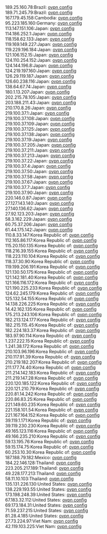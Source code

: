 189.25.160.78:Brazil: [ovpn config](vpn/189_25_160_78.ovpn)  
189.71.245.79:Brazil: [ovpn config](vpn/189_71_245_79.ovpn)  
167.179.45.158:Cambodia: [ovpn config](vpn/167_179_45_158.ovpn)  
95.223.185.160:Germany: [ovpn config](vpn/95_223_185_160.ovpn)  
113.147.151.106:Japan: [ovpn config](vpn/113_147_151_106.ovpn)  
114.186.252.1:Japan: [ovpn config](vpn/114_186_252_1.ovpn)  
118.158.62.133:Japan: [ovpn config](vpn/118_158_62_133.ovpn)  
119.169.149.227:Japan: [ovpn config](vpn/119_169_149_227.ovpn)  
119.229.196.184:Japan: [ovpn config](vpn/119_229_196_184.ovpn)  
121.106.152.15:Japan: [ovpn config](vpn/121_106_152_15.ovpn)  
124.110.254.152:Japan: [ovpn config](vpn/124_110_254_152.ovpn)  
124.144.196.8:Japan: [ovpn config](vpn/124_144_196_8.ovpn)  
124.219.197.160:Japan: [ovpn config](vpn/124_219_197_160.ovpn)  
126.29.119.187:Japan: [ovpn config](vpn/126_29_119_187.ovpn)  
126.60.238.116:Japan: [ovpn config](vpn/126_60_238_116.ovpn)  
138.64.67.74:Japan: [ovpn config](vpn/138_64_67_74.ovpn)  
180.1.13.207:Japan: [ovpn config](vpn/180_1_13_207.ovpn)  
202.215.78.105:Japan: [ovpn config](vpn/202_215_78_105.ovpn)  
203.188.211.43:Japan: [ovpn config](vpn/203_188_211_43.ovpn)  
210.170.8.26:Japan: [ovpn config](vpn/210_170_8_26.ovpn)  
219.100.37.1:Japan: [ovpn config](vpn/219_100_37_1.ovpn)  
219.100.37.108:Japan: [ovpn config](vpn/219_100_37_108.ovpn)  
219.100.37.109:Japan: [ovpn config](vpn/219_100_37_109.ovpn)  
219.100.37.125:Japan: [ovpn config](vpn/219_100_37_125.ovpn)  
219.100.37.138:Japan: [ovpn config](vpn/219_100_37_138.ovpn)  
219.100.37.19:Japan: [ovpn config](vpn/219_100_37_19.ovpn)  
219.100.37.205:Japan: [ovpn config](vpn/219_100_37_205.ovpn)  
219.100.37.211:Japan: [ovpn config](vpn/219_100_37_211.ovpn)  
219.100.37.213:Japan: [ovpn config](vpn/219_100_37_213.ovpn)  
219.100.37.22:Japan: [ovpn config](vpn/219_100_37_22.ovpn)  
219.100.37.4:Japan: [ovpn config](vpn/219_100_37_4.ovpn)  
219.100.37.50:Japan: [ovpn config](vpn/219_100_37_50.ovpn)  
219.100.37.58:Japan: [ovpn config](vpn/219_100_37_58.ovpn)  
219.100.37.67:Japan: [ovpn config](vpn/219_100_37_67.ovpn)  
219.100.37.7:Japan: [ovpn config](vpn/219_100_37_7.ovpn)  
219.100.37.90:Japan: [ovpn config](vpn/219_100_37_90.ovpn)  
220.146.0.87:Japan: [ovpn config](vpn/220_146_0_87.ovpn)  
27.127.143.140:Japan: [ovpn config](vpn/27_127_143_140.ovpn)  
27.140.136.62:Japan: [ovpn config](vpn/27_140_136_62.ovpn)  
27.92.123.203:Japan: [ovpn config](vpn/27_92_123_203.ovpn)  
58.3.162.229:Japan: [ovpn config](vpn/58_3_162_229.ovpn)  
60.75.37.206:Japan: [ovpn config](vpn/60_75_37_206.ovpn)  
61.44.175.142:Japan: [ovpn config](vpn/61_44_175_142.ovpn)  
110.8.33.147:Korea Republic of: [ovpn config](vpn/110_8_33_147.ovpn)  
112.165.86.117:Korea Republic of: [ovpn config](vpn/112_165_86_117.ovpn)  
115.20.150.135:Korea Republic of: [ovpn config](vpn/115_20_150_135.ovpn)  
118.216.39.155:Korea Republic of: [ovpn config](vpn/118_216_39_155.ovpn)  
118.223.110.104:Korea Republic of: [ovpn config](vpn/118_223_110_104.ovpn)  
118.37.30.90:Korea Republic of: [ovpn config](vpn/118_37_30_90.ovpn)  
119.199.206.191:Korea Republic of: [ovpn config](vpn/119_199_206_191.ovpn)  
121.130.50.175:Korea Republic of: [ovpn config](vpn/121_130_50_175.ovpn)  
121.142.181.40:Korea Republic of: [ovpn config](vpn/121_142_181_40.ovpn)  
121.166.116.172:Korea Republic of: [ovpn config](vpn/121_166_116_172.ovpn)  
121.190.225.233:Korea Republic of: [ovpn config](vpn/121_190_225_233.ovpn)  
124.62.245.179:Korea Republic of: [ovpn config](vpn/124_62_245_179.ovpn)  
125.132.54.155:Korea Republic of: [ovpn config](vpn/125_132_54_155.ovpn)  
14.138.226.225:Korea Republic of: [ovpn config](vpn/14_138_226_225.ovpn)  
14.42.162.135:Korea Republic of: [ovpn config](vpn/14_42_162_135.ovpn)  
175.213.243.106:Korea Republic of: [ovpn config](vpn/175_213_243_106.ovpn)  
182.213.124.177:Korea Republic of: [ovpn config](vpn/182_213_124_177.ovpn)  
182.215.115.45:Korea Republic of: [ovpn config](vpn/182_215_115_45.ovpn)  
182.224.183.37:Korea Republic of: [ovpn config](vpn/182_224_183_37.ovpn)  
183.97.90.114:Korea Republic of: [ovpn config](vpn/183_97_90_114.ovpn)  
1.237.222.15:Korea Republic of: [ovpn config](vpn/1_237_222_15.ovpn)  
1.241.38.172:Korea Republic of: [ovpn config](vpn/1_241_38_172.ovpn)  
210.103.96.196:Korea Republic of: [ovpn config](vpn/210_103_96_196.ovpn)  
210.117.91.39:Korea Republic of: [ovpn config](vpn/210_117_91_39.ovpn)  
210.219.182.207:Korea Republic of: [ovpn config](vpn/210_219_182_207.ovpn)  
211.177.74.40:Korea Republic of: [ovpn config](vpn/211_177_74_40.ovpn)  
211.214.142.183:Korea Republic of: [ovpn config](vpn/211_214_142_183.ovpn)  
211.219.147.28:Korea Republic of: [ovpn config](vpn/211_219_147_28.ovpn)  
220.120.185.122:Korea Republic of: [ovpn config](vpn/220_120_185_122.ovpn)  
220.121.210.79:Korea Republic of: [ovpn config](vpn/220_121_210_79.ovpn)  
220.81.14.242:Korea Republic of: [ovpn config](vpn/220_81_14_242.ovpn)  
220.86.83.25:Korea Republic of: [ovpn config](vpn/220_86_83_25.ovpn)  
221.149.60.235:Korea Republic of: [ovpn config](vpn/221_149_60_235.ovpn)  
221.158.101.54:Korea Republic of: [ovpn config](vpn/221_158_101_54.ovpn)  
221.167.164.152:Korea Republic of: [ovpn config](vpn/221_167_164_152.ovpn)  
39.119.1.171:Korea Republic of: [ovpn config](vpn/39_119_1_171.ovpn)  
39.119.230.230:Korea Republic of: [ovpn config](vpn/39_119_230_230.ovpn)  
49.165.123.116:Korea Republic of: [ovpn config](vpn/49_165_123_116.ovpn)  
49.166.235.210:Korea Republic of: [ovpn config](vpn/49_166_235_210.ovpn)  
59.13.195.76:Korea Republic of: [ovpn config](vpn/59_13_195_76.ovpn)  
59.15.174.75:Korea Republic of: [ovpn config](vpn/59_15_174_75.ovpn)  
60.253.10.30:Korea Republic of: [ovpn config](vpn/60_253_10_30.ovpn)  
187.188.79.182:Mexico: [ovpn config](vpn/187_188_79_182.ovpn)  
184.22.146.128:Thailand: [ovpn config](vpn/184_22_146_128.ovpn)  
223.205.217.189:Thailand: [ovpn config](vpn/223_205_217_189.ovpn)  
49.228.177.213:Thailand: [ovpn config](vpn/49_228_177_213.ovpn)  
58.11.10.103:Thailand: [ovpn config](vpn/58_11_10_103.ovpn)  
135.131.226.130:United States: [ovpn config](vpn/135_131_226_130.ovpn)  
138.229.193.55:United States: [ovpn config](vpn/138_229_193_55.ovpn)  
173.198.248.39:United States: [ovpn config](vpn/173_198_248_39.ovpn)  
67.183.32.112:United States: [ovpn config](vpn/67_183_32_112.ovpn)  
69.173.184.31:United States: [ovpn config](vpn/69_173_184_31.ovpn)  
71.59.237.215:United States: [ovpn config](vpn/71_59_237_215.ovpn)  
81.28.4.185:United States: [ovpn config](vpn/81_28_4_185.ovpn)  
27.73.224.97:Viet Nam: [ovpn config](vpn/27_73_224_97.ovpn)  
42.119.103.225:Viet Nam: [ovpn config](vpn/42_119_103_225.ovpn)  
